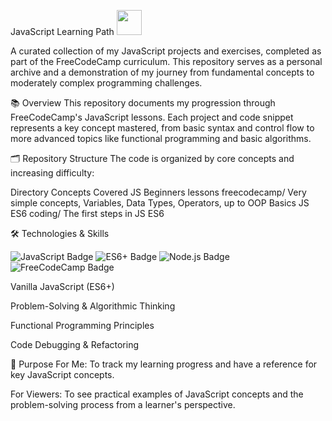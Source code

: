 JavaScript Learning Path <img src="https://cdn.jsdelivr.net/gh/devicons/devicon@latest/icons/javascript/javascript-original.svg" width="40" height="40" />

A curated collection of my JavaScript projects and exercises, completed as part of the FreeCodeCamp curriculum. This repository serves as a personal archive and a demonstration of my journey from fundamental concepts to moderately complex programming challenges.

📚 Overview
This repository documents my progression through FreeCodeCamp's JavaScript lessons. Each project and code snippet represents a key concept mastered, from basic syntax and control flow to more advanced topics like functional programming and basic algorithms.

🗂️ Repository Structure
The code is organized by core concepts and increasing difficulty:

Directory	Concepts Covered
JS Beginners lessons freecodecamp/	Very simple concepts, Variables, Data Types, Operators, up to OOP Basics
JS ES6 coding/ The first steps in JS ES6

🛠️ Technologies & Skills
<p> <img src="https://img.shields.io/badge/JavaScript-F7DF1E?style=for-the-badge&logo=javascript&logoColor=black" alt="JavaScript Badge"/> <img src="https://img.shields.io/badge/ES6+-F7DF1E?style=for-the-badge&logo=javascript&logoColor=black" alt="ES6+ Badge"/> <img src="https://img.shields.io/badge/Node.js-339933?style=for-the-badge&logo=nodedotjs&logoColor=white" alt="Node.js Badge"/> <img src="https://img.shields.io/badge/FreeCodeCamp-0A0A23?style=for-the-badge&logo=freecodecamp&logoColor=white" alt="FreeCodeCamp Badge"/> </p>
Vanilla JavaScript (ES6+)

Problem-Solving & Algorithmic Thinking

Functional Programming Principles

Code Debugging & Refactoring

🎯 Purpose
For Me: To track my learning progress and have a reference for key JavaScript concepts.

For Viewers: To see practical examples of JavaScript concepts and the problem-solving process from a learner's perspective.
